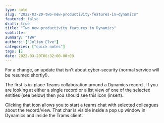 ```yaml
---
type: note
slug: "2022-03-20-two-new-productivity-features-in-dynamics"
featured: false
draft: true
title: "Two new productivity features in Dynamics"
subtitle: 
summary: "TBA"
authors: ["Julian Elve"]
categories: ["quick notes"]
tags: []
date: 2022-03-20T06:32:00-00:00
---
```


For a change, an update that isn't about cyber-security (normal service will be resumed shortly!).

The first is in-place Teams collaboration around a Dynamics record . If you are looking at either a single record or a list view of one of the selected entities (see below) then you should see this icon (insert).

Clicking that icon allows you to start a teams chat with selected colleagues about the record/view. That char is visible inside a pop up window in Dynamics and inside the Trams client. 
